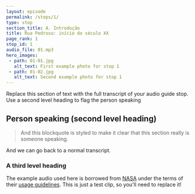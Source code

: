 ```yaml
---
layout: episode
permalink: /stops/1/
type: stop
section_title: A. Introdução
title: Rua Pedroso: início do século XX
page_rank: 1
stop_id: 1
audio_file: 01.mp3
hero_images:
 - path: 01-01.jpg
   alt_text: First example photo for stop 1
 - path: 01-02.jpg
   alt_text: Second example photo for stop 1
---
```


Replace this section of text with the full transcript of your audio guide stop. Use a second level heading to flag the person speaking

## Person speaking (second level heading)

> And this blockquote is styled to make it clear that this section really is someone speaking.

And we can go back to a normal transcript.

### A third level heading

The example audio used here is borrowed from [NASA](http://www.nasa.gov/connect/sounds/index.html#Discovery) under the terms of their [usage guidelines](http://www.nasa.gov/multimedia/guidelines/index.html). This is just a test clip, so you'll need to replace it!